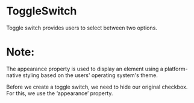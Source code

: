 # ToggleSwitch
Toggle switch provides users to select between two options.
# Note:
The appearance property is used to display an element using a platform-native 
styling based on the users' operating system's theme. 

Before we create a toggle switch, we need to hide our original checkbox.
For this, we use the ‘appearance’ property.
